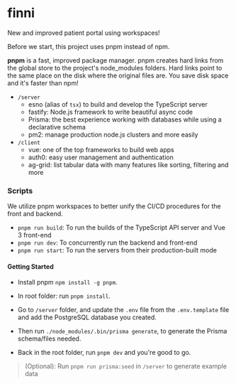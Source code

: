 # finni

New and improved patient portal using workspaces!

Before we start, this project uses pnpm instead of npm.

**pnpm** is a fast, improved package manager. pnpm creates hard links from the global store to the project's node_modules folders. Hard links point to the same place on the disk where the original files are. You save disk space and it's faster than npm!

- `/server`
  - esno (alias of `tsx`) to build and develop the TypeScript server
  - fastify: Node.js framework to write beautiful async code
  - Prisma: the best experience working with databases while using a declarative schema
  - pm2: manage production node.js clusters and more easily
- `/client`
  - vue: one of the top frameworks to build web apps
  - auth0: easy user management and authentication
  - ag-grid: list tabular data with many features like sorting, filtering and more

### Scripts

We utilize pnpm workspaces to better unify the CI/CD procedures for the front and backend.

- `pnpm run build`: To run the builds of the TypeScript API server and Vue 3 front-end
- `pnpm run dev`: To concurrently run the backend and front-end
- `pnpm run start`: To run the servers from their production-built mode

#### Getting Started

- Install pnpm `npm install -g pnpm`.

- In root folder: run `pnpm install`.

- Go to `/server` folder, and update the `.env` file from the `.env.template` file and add the PostgreSQL database you created.

- Then run `./node_modules/.bin/prisma generate`, to generate the Prisma schema/files needed.

- Back in the root folder, run `pnpm dev` and you're good to go.

> (Optional): Run `pnpm run prisma:seed` in `/server` to generate example data
